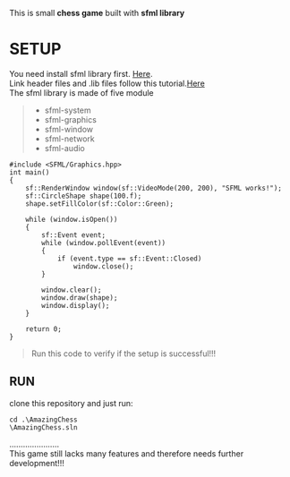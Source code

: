 This is small **chess game** built with **sfml library** 

# SETUP 

You need install sfml library first. [Here](https://www.sfml-dev.org/download.php).    
Link header files and .lib files follow this tutorial.[Here](https://www.sfml-dev.org/tutorials/2.6/start-vc.php)    
The sfml library is made of five module  
> - sfml-system  
> - sfml-graphics 
> - sfml-window 
> - sfml-network
> - sfml-audio


    #include <SFML/Graphics.hpp>
    int main()
    {
        sf::RenderWindow window(sf::VideoMode(200, 200), "SFML works!");
        sf::CircleShape shape(100.f);
        shape.setFillColor(sf::Color::Green);
    
        while (window.isOpen())
        {
            sf::Event event;
            while (window.pollEvent(event))
            {
                if (event.type == sf::Event::Closed)
                    window.close();
            }
    
            window.clear();
            window.draw(shape);
            window.display();
        }
    
        return 0;
    }
> Run this code to verify if the setup is successful!!!  
  
  
  
## RUN  
  
clone this repository and just run:

    cd .\AmazingChess  
    \AmazingChess.sln
......................  
This game still lacks many features and therefore needs further development!!!  
